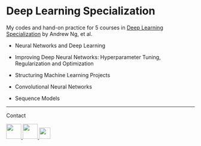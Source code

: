 # Deep Learning Specialization

My codes and hand-on practice for 5 courses in [Deep Learning Specialization](https://www.coursera.org/specializations/deep-learning#courses) by Andrew Ng, et al. 


- Neural Networks and Deep Learning

- Improving Deep Neural Networks: Hyperparameter Tuning, Regularization and Optimization

- Structuring Machine Learning Projects


- Convolutional Neural Networks

- Sequence Models

---

Contact

<p align="left">

<a href="https://github.com/faystransition">
<img src="https://github.githubassets.com/images/modules/logos_page/GitHub-Mark.png" width="40" height="40">
</a>

<a href="mailto:chen4577@umn.edu">
<img src="https://www.flaticon.com/svg/vstatic/svg/732/732200.svg?token=exp=1615262025~hmac=22e377889f2afe2c7957f99c54c1dfcb" width="40" height="40">
</a>

<a href="https://www.linkedin.com/in/feichen-sysu-umn/">
<img src="https://www.flaticon.com/svg/vstatic/svg/174/174857.svg?token=exp=1615261966~hmac=e9425da974f02215e5aa040f753e4bb1" width="30" height="30">
</a>


</p>
